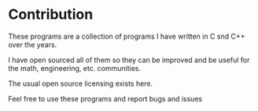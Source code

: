# Contribution

These programs are a collection of programs I have written in C snd C++ over the years.

I have open sourced all of them so they can be improved and be useful for
the math, engineering, etc. communities.

The usual open source licensing exists here.

Feel free to use these programs and report bugs and issues
